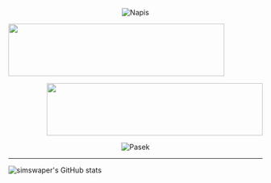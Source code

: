 <p align="center">
  <img src="https://readme-typing-svg.herokuapp.com?font=Fira+Code&pause=1000&center=true&random=false&width=435&lines=Hi+everyone!;I'm+6un4i6ht3r.;Python+Developer;HTML+Developer;Love+play+games." alt="Napis" />
</p>

<p align="left">
  <img class="status" width="428px" height="104px" src="https://api.status.gg/discord/1180873673964535849?theme%5Bbackground%5D%5Bprimary%5D=00000000&theme%5Bbackground%5D%5Bsecondary%5D=00000000&theme%5Blogo%5D=00000000&hide%5BsmallImage%5D=true">
</p>

<p align="right">
  <img class="status" width="428px" height="104px" src="https://api.status.gg/telegram/6490503046?theme%5Bbackground%5D%5Bprimary%5D=00000000&theme%5Bbackground%5D%5Bsecondary%5D=00000000&theme%5Blogo%5D=00000000&hide%5BsmallImage%5D=true">
</p>

<p align="center">
  <img src="https://i.ibb.co/nw1H8KF/image.png" alt="Pasek" />
</p>

***

![simswaper's GitHub stats](https://github-readme-stats.vercel.app/api?username=simswaper&show_icons=true&theme=radical&locale=pl)
